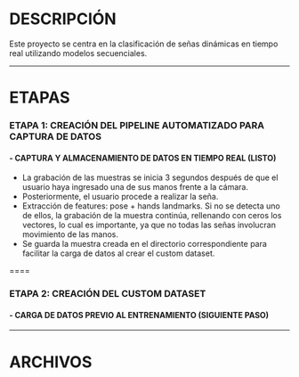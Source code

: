 # DESCRIPCIÓN
Este proyecto se centra en la clasificación de señas dinámicas en tiempo real utilizando modelos secuenciales.

----

# ETAPAS
### ETAPA 1: CREACIÓN DEL PIPELINE AUTOMATIZADO PARA CAPTURA DE DATOS
#### - CAPTURA Y ALMACENAMIENTO DE DATOS EN TIEMPO REAL (LISTO)
  - La grabación de las muestras se inicia 3 segundos después de que el usuario haya ingresado una de sus manos frente a la cámara.
  -  Posteriormente, el usuario procede a realizar la seña.
  - Extracción de features: pose + hands landmarks. Si no se detecta uno de ellos, la grabación de la muestra continúa, rellenando con ceros los vectores, lo cual es importante, ya que no todas las señas involucran   movimiento de las manos.
  - Se guarda la muestra creada en el directorio correspondiente para facilitar la carga de datos al crear el custom dataset.

====

### ETAPA 2: CREACIÓN DEL CUSTOM DATASET
#### - CARGA DE DATOS PREVIO AL ENTRENAMIENTO (SIGUIENTE PASO)

----

# ARCHIVOS
